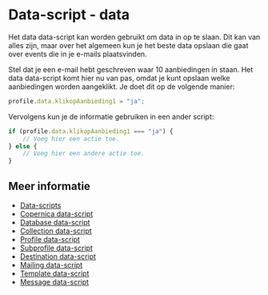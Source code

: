 # Data-script - data

Het data data-script kan worden gebruikt om data in op te slaan. Dit kan 
van alles zijn, maar over het algemeen kun je het beste data opslaan die 
gaat over events die in je e-mails plaatsvinden.

Stel dat je een e-mail hebt geschreven waar 10 aanbiedingen in
staan. Het data data-script komt hier nu van pas, omdat je kunt opslaan 
welke aanbiedingen worden aangeklikt. Je doet dit op de volgende manier:

```javascript
profile.data.klikopAanbieding1 = "ja";
```

Vervolgens kun je de informatie gebruiken in een ander script:

```javascript
if (profile.data.klikopAanbieding1 === "ja") {
    // Voeg hier een actie toe.
} else {
    // Voeg hier een andere actie toe.
}
```


## Meer informatie

* [Data-scripts](./followups-scripting)
* [Copernica data-script](./followups-scripting-copernica)
* [Database data-script](./followups-scripting-database)
* [Collection data-script](./followups-scripting-collection)
* [Profile data-script](./followups-scripting-profile)
* [Subprofile data-script](./followups-scripting-subprofile)
* [Destination data-script](./followups-scripting-destination)
* [Mailing data-script](./followups-scripting-mailing)
* [Template data-script](./followups-scripting-template)
* [Message data-script](./followups-scripting-message)

